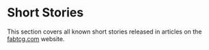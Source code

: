 # Short Stories

This section covers all known short stories released in articles on the [fabtcg.com](https://fabtcg.com) website.
